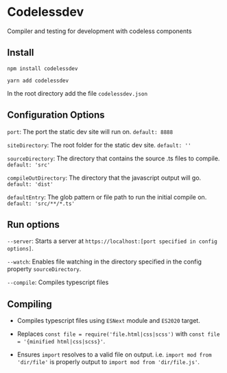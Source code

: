 # Codelessdev
Compiler and testing for development with codeless components

## Install
`npm install codelessdev`

`yarn add codelessdev`

In the root directory add the file `codelessdev.json`


## Configuration Options
`port`: The port the static dev site will run on. `default: 8888`

`siteDirectory`: The root folder for the static dev site. `default: ''`

`sourceDirectory`: The directory that contains the source .ts files to compile. `default: 'src'`

`compileOutDirectory`: The directory that the javascript output will go. `default: 'dist'`

`defaultEntry`: The glob pattern or file path to run the initial compile on. `default: 'src/**/*.ts'`


## Run options
`--server`: Starts a server at `https://localhost:[port specified in config options]`.

`--watch`: Enables file watching in the directory specified in the config property `sourceDirectory`.

`--compile`: Compiles typescript files


## Compiling
- Compiles typescript files using `ESNext` module and `ES2020` target.

- Replaces `const file = require('file.html|css|scss')` with `const file = '{minified html|css|scss}'`.

- Ensures `import` resolves to a valid file on output. i.e. `import mod from 'dir/file'` is properly output to `import mod from 'dir/file.js'`.
